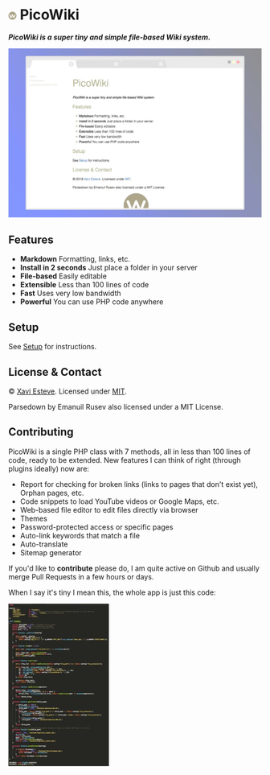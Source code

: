 # <img src="static/picowiki-favicon.png" alt=""> PicoWiki

**_PicoWiki is a super tiny and simple file-based Wiki system._**

<p style="text-align: center"><img src="static/screenshot.jpg" alt="Screenshot of the main page of PicoWiki"></p>


## Features

- **Markdown** Formatting, links, etc.
- **Install in 2 seconds** Just place a folder in your server
- **File-based** Easily editable
- **Extensible** Less than 100 lines of code
- **Fast** Uses very low bandwidth
- **Powerful** You can use PHP code anywhere


## Setup

See [Setup](files/setup.md) for instructions.


## License & Contact

&copy; <?=date('Y')?> [Xavi Esteve](https://xaviesteve.com/). Licensed under [MIT](https://opensource.org/licenses/MIT).

Parsedown by Emanuil Rusev also licensed under a MIT License.

## Contributing

PicoWiki is a single PHP class with 7 methods, all in less than 100 lines of code, ready to be extended. New features I can think of right (through plugins ideally) now are:

- Report for checking for broken links (links to pages that don't exist yet), Orphan pages, etc.
- Code snippets to load YouTube videos or Google Maps, etc.
- Web-based file editor to edit files directly via browser
- Themes
- Password-protected access or specific pages
- Auto-link keywords that match a file
- Auto-translate
- Sitemap generator

If you'd like to **contribute** please do, I am quite active on Github and usually merge Pull Requests in a few hours or days.

When I say it's tiny I mean this, the whole app is just this code:

<img src="static/screenshot-code.jpg" alt="Screenshot of the code of PicoWiki where you can see that it is less than 100 lines of code">

